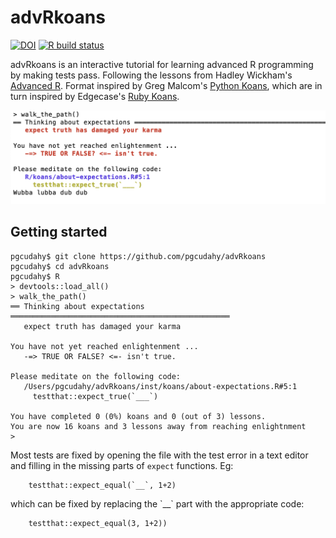# advRkoans
<!-- badges: start -->
[![DOI](https://zenodo.org/badge/239526103.svg)](https://zenodo.org/badge/latestdoi/239526103)
[![R build status](https://github.com/pgcudahy/advRkoans/workflows/R-CMD-check/badge.svg)](https://github.com/pgcudahy/advRkoans/actions)
<!-- badges: end -->
advRkoans is an interactive tutorial for learning advanced R programming by making tests pass. 
Following the lessons from Hadley Wickham's [Advanced R](https://adv-r.hadley.nz/). 
Format inspired by Greg Malcom's [Python Koans](https://github.com/gregmalcolm/python_koans), 
which are in turn inspired by Edgecase's [Ruby Koans](http://rubykoans.com/).

<img src="man/images/screenshot.png" width="512">

## Getting started
```
pgcudahy$ git clone https://github.com/pgcudahy/advRkoans
pgcudahy$ cd advRkoans
pgcudahy$ R
> devtools::load_all()
> walk_the_path()
══ Thinking about expectations ═════════════════════════════════════════════════
   expect truth has damaged your karma

You have not yet reached enlightenment ...
   -=> TRUE OR FALSE? <=- isn't true.

Please meditate on the following code:
   /Users/pgcudahy/advRkoans/inst/koans/about-expectations.R#5:1
     testthat::expect_true(`___`)

You have completed 0 (0%) koans and 0 (out of 3) lessons.
You are now 16 koans and 3 lessons away from reaching enlightnment
> 
```
Most tests are fixed by opening the file with the test error in a text editor
and filling in the missing parts of `expect` functions. Eg:
```
    testthat::expect_equal(`__`, 1+2)
```
which can be fixed by replacing the \`__\` part with the appropriate code:
```
    testthat::expect_equal(3, 1+2))
```
